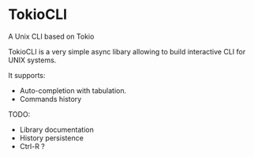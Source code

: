 # TokioCLI
A Unix CLI based on Tokio

TokioCLI is a very simple async libary allowing to build interactive CLI for UNIX systems.

It supports:
- Auto-completion with tabulation.
- Commands history

TODO:
- Library documentation
- History persistence
- Ctrl-R ?
